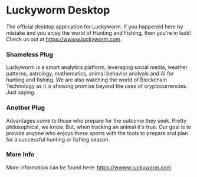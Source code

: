 # Luckyworm Desktop

The official desktop application for Luckyworm. If you happened here by mistake and you enjoy the world of Hunting and Fishing, then you're in luck! Check us out at https://wwww.luckyworm.com. 

### Shameless Plug
Luckyworm is a smart analytics platform, leveraging social media, weather patterns, astrology, mathematics, animal behavior analysis and AI for hunting and fishing. We are also watching the world of Blockchain Technology as it is showing promise beyond the uses of cryptocurrencies. Just saying. 

### Another Plug
Advantages come to those who prepare for the outcome they seek. Pretty philosophical, we know. But, when tracking an animal it's true. Our goal is to provide anyone who enjoys these sports with the tools to prepare and plan for a successful hunting or fishing season.

### More Info
More information can be found here: https://wwww.luckyworm.com
